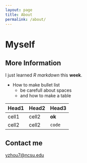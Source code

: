 ```yaml
---
layout: page
title: About
permalink: /about/
---
```


# Myself

## More Information

I just learned *R markdown* this **week**. 

* How to make bullet list  
  + be carefull about spaces  
  + and how to make a table
  
Head1 | Head2 | Head3
----- | ------|--------
cell1 | cell2 | **ok**
cell2 | cell2 |`code`

## Contact me

[yzhou7@ncsu.edu](mailto:yzhou7@ncsu.edu)
